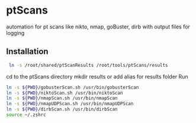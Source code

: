 # ptScans

automation for pt scans like nikto, nmap, goBuster, dirb with output files for logging

## Installation

```bash
 ln -s /root/shared/ptScanResults /root/tools/ptScans/results
```

cd to the ptScans directory
mkdir results
or add alias for results folder
Run

```bash
ln -s ${PWD}/gobusterScan.sh /usr/bin/gobusterScan
ln -s ${PWD}/niktoScan.sh /usr/bin/niktoScan
ln -s ${PWD}/nmapScan.sh /usr/bin/nmapScan
ln -s ${PWD}/nmapUDPScan.sh /usr/bin/nmapUDPScan
ln -s ${PWD}/dirbScan.sh /usr/bin/dirbScan
source ~/.zshrc
```
